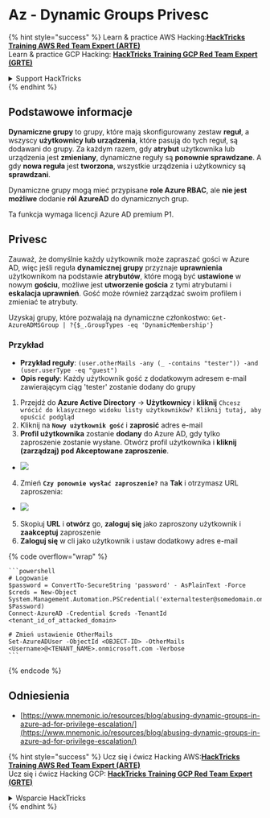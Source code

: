 # Az - Dynamic Groups Privesc

{% hint style="success" %}
Learn & practice AWS Hacking:<img src="../../../.gitbook/assets/image (1).png" alt="" data-size="line">[**HackTricks Training AWS Red Team Expert (ARTE)**](https://training.hacktricks.xyz/courses/arte)<img src="../../../.gitbook/assets/image (1).png" alt="" data-size="line">\
Learn & practice GCP Hacking: <img src="../../../.gitbook/assets/image (2).png" alt="" data-size="line">[**HackTricks Training GCP Red Team Expert (GRTE)**<img src="../../../.gitbook/assets/image (2).png" alt="" data-size="line">](https://training.hacktricks.xyz/courses/grte)

<details>

<summary>Support HackTricks</summary>

* Check the [**subscription plans**](https://github.com/sponsors/carlospolop)!
* **Join the** 💬 [**Discord group**](https://discord.gg/hRep4RUj7f) or the [**telegram group**](https://t.me/peass) or **follow** us on **Twitter** 🐦 [**@hacktricks\_live**](https://twitter.com/hacktricks\_live)**.**
* **Share hacking tricks by submitting PRs to the** [**HackTricks**](https://github.com/carlospolop/hacktricks) and [**HackTricks Cloud**](https://github.com/carlospolop/hacktricks-cloud) github repos.

</details>
{% endhint %}

## Podstawowe informacje

**Dynamiczne grupy** to grupy, które mają skonfigurowany zestaw **reguł**, a wszyscy **użytkownicy lub urządzenia**, które pasują do tych reguł, są dodawani do grupy. Za każdym razem, gdy **atrybut** użytkownika lub urządzenia jest **zmieniany**, dynamiczne reguły są **ponownie sprawdzane**. A gdy **nowa reguła** jest **tworzona**, wszystkie urządzenia i użytkownicy są **sprawdzani**.

Dynamiczne grupy mogą mieć przypisane **role Azure RBAC**, ale **nie jest możliwe** dodanie **ról AzureAD** do dynamicznych grup.

Ta funkcja wymaga licencji Azure AD premium P1.

## Privesc

Zauważ, że domyślnie każdy użytkownik może zapraszać gości w Azure AD, więc jeśli reguła **dynamicznej grupy** przyznaje **uprawnienia** użytkownikom na podstawie **atrybutów**, które mogą być **ustawione** w nowym **gościu**, możliwe jest **utworzenie gościa** z tymi atrybutami i **eskalacja uprawnień**. Gość może również zarządzać swoim profilem i zmieniać te atrybuty.

Uzyskaj grupy, które pozwalają na dynamiczne członkostwo: `Get-AzureADMSGroup | ?{$_.GroupTypes -eq 'DynamicMembership'}`

### Przykład

* **Przykład reguły**: `(user.otherMails -any (_ -contains "tester")) -and (user.userType -eq "guest")`
* **Opis reguły**: Każdy użytkownik gość z dodatkowym adresem e-mail zawierającym ciąg 'tester' zostanie dodany do grupy

1. Przejdź do **Azure Active Directory** -> **Użytkownicy** i **kliknij** `Chcesz wrócić do klasycznego widoku listy użytkowników? Kliknij tutaj, aby opuścić podgląd`
2. Kliknij na **`Nowy użytkownik gość`** i **zaprosić** adres e-mail
3. **Profil użytkownika** zostanie **dodany** do Azure AD, gdy tylko zaproszenie zostanie wysłane. Otwórz profil użytkownika i **kliknij (zarządzaj) pod Akceptowane zaproszenie**.
* ![](<../../../.gitbook/assets/image (281).png>)
4. Zmień **`Czy ponownie wysłać zaproszenie?`** na **Tak** i otrzymasz URL zaproszenia:
* ![](<../../../.gitbook/assets/image (205).png>)
5. Skopiuj **URL** i **otwórz** go, **zaloguj się** jako zaproszony użytkownik i **zaakceptuj** zaproszenie
6. **Zaloguj się** w cli jako użytkownik i ustaw dodatkowy adres e-mail

{% code overflow="wrap" %}
````
```powershell
# Logowanie
$password = ConvertTo-SecureString 'password' - AsPlainText -Force
$creds = New-Object
System.Management.Automation.PSCredential('externaltester@somedomain.onmicrosoft.com', $Password)
Connect-AzureAD -Credential $creds -TenantId <tenant_id_of_attacked_domain>

# Zmień ustawienie OtherMails
Set-AzureADUser -ObjectId <OBJECT-ID> -OtherMails <Username>@<TENANT_NAME>.onmicrosoft.com -Verbose
```
````
{% endcode %}

## Odniesienia

* [https://www.mnemonic.io/resources/blog/abusing-dynamic-groups-in-azure-ad-for-privilege-escalation/](https://www.mnemonic.io/resources/blog/abusing-dynamic-groups-in-azure-ad-for-privilege-escalation/)

{% hint style="success" %}
Ucz się i ćwicz Hacking AWS:<img src="../../../.gitbook/assets/image (1).png" alt="" data-size="line">[**HackTricks Training AWS Red Team Expert (ARTE)**](https://training.hacktricks.xyz/courses/arte)<img src="../../../.gitbook/assets/image (1).png" alt="" data-size="line">\
Ucz się i ćwicz Hacking GCP: <img src="../../../.gitbook/assets/image (2).png" alt="" data-size="line">[**HackTricks Training GCP Red Team Expert (GRTE)**<img src="../../../.gitbook/assets/image (2).png" alt="" data-size="line">](https://training.hacktricks.xyz/courses/grte)

<details>

<summary>Wsparcie HackTricks</summary>

* Sprawdź [**plany subskrypcyjne**](https://github.com/sponsors/carlospolop)!
* **Dołącz do** 💬 [**grupy Discord**](https://discord.gg/hRep4RUj7f) lub [**grupy telegram**](https://t.me/peass) lub **śledź** nas na **Twitterze** 🐦 [**@hacktricks\_live**](https://twitter.com/hacktricks\_live)**.**
* **Dziel się trikami hackingowymi, przesyłając PR-y do** [**HackTricks**](https://github.com/carlospolop/hacktricks) i [**HackTricks Cloud**](https://github.com/carlospolop/hacktricks-cloud) repozytoriów na githubie.

</details>
{% endhint %}
